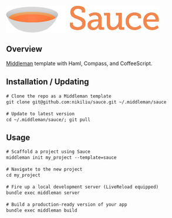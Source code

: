 ![Sauce](source/images/sauce.png?raw=true)

## Overview

[Middleman](http://middlemanapp.com/) template with Haml, Compass, and CoffeeScript.


## Installation / Updating

    # Clone the repo as a Middleman template
    git clone git@github.com:nikiliu/sauce.git ~/.middleman/sauce

    # Update to latest version
    cd ~/.middleman/sauce/; git pull


## Usage

    # Scaffold a project using Sauce
    middleman init my_project --template=sauce

    # Navigate to the new project
    cd my_project

    # Fire up a local development server (LiveReload equipped)
    bundle exec middleman server

    # Build a production-ready version of your app
    bundle exec middleman build
